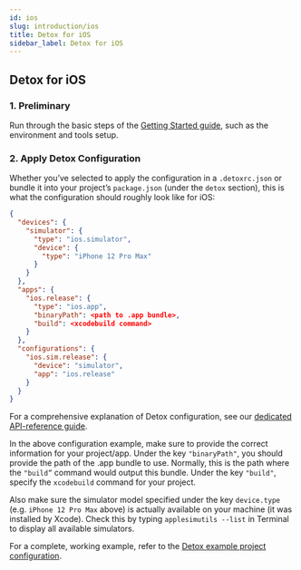 ```yaml
---
id: ios
slug: introduction/ios
title: Detox for iOS
sidebar_label: Detox for iOS
---
```


## Detox for iOS

### 1. Preliminary

Run through the basic steps of the [Getting Started guide](Introduction.GettingStarted.md), such as the environment and tools setup.

### 2. Apply Detox Configuration

Whether you’ve selected to apply the configuration in a  `.detoxrc.json` or bundle it into your project’s `package.json` (under the `detox` section), this is what the configuration should roughly look like for iOS:

```json
{
  "devices": {
    "simulator": {
      "type": "ios.simulator",
      "device": {
        "type": "iPhone 12 Pro Max"
      }
    }
  },
  "apps": {
    "ios.release": {
      "type": "ios.app",
      "binaryPath": <path to .app bundle>,
      "build": <xcodebuild command>
    }
  },
  "configurations": {
    "ios.sim.release": {
      "device": "simulator",
      "app": "ios.release"
    }
  }
}
```

For a comprehensive explanation of Detox configuration, see our [dedicated API-reference guide](APIRef.Configuration.md).

In the above configuration example, make sure to provide the correct information for your project/app. Under the key `"binaryPath"`, you should provide the path of the .app bundle to use. Normally, this is the path where the `"build”` command would output this bundle. Under the key `"build"`, specify the `xcodebuild` command for your project.

Also make sure the simulator model specified under the key `device.type` (e.g. `iPhone 12 Pro Max` above) is actually available on your machine (it was installed by Xcode). Check this by typing `applesimutils --list` in Terminal to display all available simulators.

For a complete, working example, refer to the [Detox example project configuration](https://github.com/wix/Detox/blob/master/detox/test/package.json).
